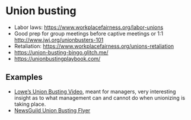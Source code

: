 # Union busting

- Labor laws: <https://www.workplacefairness.org/labor-unions>
- Good prep for group meetings before captive meetings or 1:1 <http://www.jwj.org/unionbusters-101>
- Retaliation: <https://www.workplacefairness.org/unions-retaliation>
- <https://union-busting-bingo.glitch.me/>
- <https://unionbustingplaybook.com/>

## Examples

- [Lowe’s Union Busting Video](https://www.youtube.com/watch?v=Eiwqo4sdPiQ), meant for managers, very interesting insight as to what management can and cannot do when unionizing is taking place.
- [NewsGuild Union Busting Flyer](https://static1.squarespace.com/static/59f32b4b12abd94fac1a508b/t/59f37468f9619a2518e031b3/1509127278040/union-busting-flyer.pdf)
